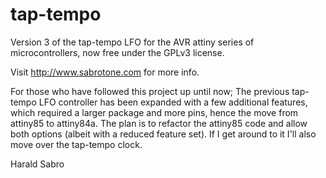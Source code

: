 # tap-tempo
Version 3 of the tap-tempo LFO for the AVR attiny series of microcontrollers, now free under the GPLv3 license.

Visit http://www.sabrotone.com for more info.

For those who have followed this project up until now; The previous tap-tempo LFO controller has been expanded with a few additional features, which required a larger package and more pins, hence the move from attiny85 to attiny84a. The plan is to refactor the attiny85 code and allow both options (albeit with a reduced feature set). If I get around to it I'll also move over the tap-tempo clock.

Harald Sabro
